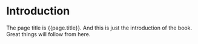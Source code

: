 # Introduction

The page title is {{page.title}}. And this is just the introduction of the book. Great things will follow from here.
